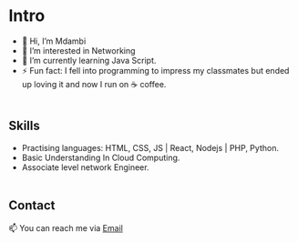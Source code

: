 # Intro
- 👋 Hi, I’m Mdambi
- 👀 I’m interested in Networking
- 🌱 I’m currently learning Java Script.
- ⚡ Fun fact: I fell into programming to impress my classmates but ended up loving it and now I run on ☕ coffee.
<br><br>

## Skills
- Practising languages:  HTML, CSS, JS | React, Nodejs | PHP, Python.
- Basic Understanding In Cloud Computing.
- Associate level network Engineer. 
<br><br>

## Contact
📫 You can reach me via  <a href="mailto:mdambicasey@gmail.com">Email</a>

<!---
mdambi/mdambi is a ✨ special ✨ repository because its `README.md` (this file) appears on your GitHub profile.
You can click the Preview link to take a look at your changes.
--->
